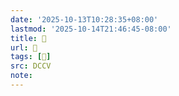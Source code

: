 ```yaml
---
date: '2025-10-13T10:28:35+08:00'
lastmod: '2025-10-14T21:46:45-08:00'
title: 􄤵
url: 􄤵
tags: [𥘫]
src: DCCV
note:
---
```

